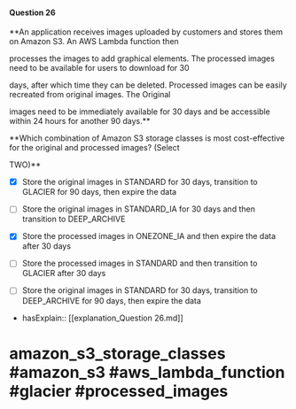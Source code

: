 #### Question  26

**An application receives images uploaded by customers and stores them on Amazon S3. An AWS Lambda function then

processes the images to add graphical elements. The processed images need to be available for users to download for 30

days, after which time they can be deleted. Processed images can be easily recreated from original images. The Original

images need to be immediately available for 30 days and be accessible within 24 hours for another 90 days.**

**Which combination of Amazon S3 storage classes is most cost-effective for the original and processed images? (Select

TWO)**

- [x] Store the original images in STANDARD for 30 days, transition to GLACIER for 90 days, then expire the data

- [ ] Store the original images in STANDARD_IA for 30 days and then transition to DEEP_ARCHIVE

- [x] Store the processed images in ONEZONE_IA and then expire the data after 30 days

- [ ] Store the processed images in STANDARD and then transition to GLACIER after 30 days

- [ ] Store the original images in STANDARD for 30 days, transition to DEEP_ARCHIVE for 90 days, then expire the data

- hasExplain:: [[explanation_Question  26.md]]

# amazon_s3_storage_classes #amazon_s3 #aws_lambda_function #glacier #processed_images
